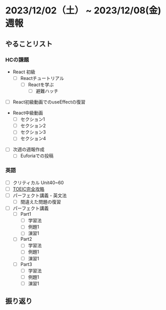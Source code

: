 # 2023/12/02（土） ~ 2023/12/08(金) 週報

## やることリスト

### HCの課題

- React 初級
  - [ ] Reactチュートリアル
    - [ ] Reactを学ぶ
      - [ ] 避難ハッチ

- [ ] React初級動画でのuseEffectの復習

- React中級動画
  - [ ] セクション1
  - [ ] セクション2
  - [ ] セクション3
  - [ ] セクション4

- [ ] 次週の週報作成
  - [ ] Euforiaでの投稿

### 英語

- [ ] クリティカル Unit40~60
- [ ] [TOEIC完全攻略](https://youtu.be/AsfyT92A13A?si=emmBgLUMcOgVFmvE)
- [ ] パーフェクト講義 - 英文法
  - [ ] 間違えた問題の復習
- [ ] パーフェクト講義
  - [ ] Part1
    - [ ] 学習法
    - [ ] 例題1
    - [ ] 演習1
  - [ ] Part2
    - [ ] 学習法
    - [ ] 例題1
    - [ ] 演習1
  - [ ] Part3
    - [ ] 学習法
    - [ ] 例題1
    - [ ] 演習1

## 振り返り
